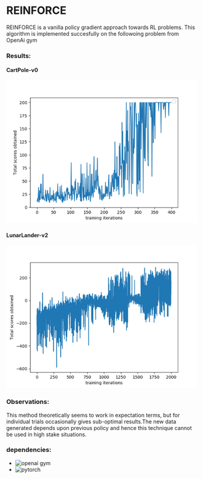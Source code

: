 
# REINFORCE

REINFORCE is a vanilla policy gradient approach towards RL problems. This algorithm is implemented succesfully on the followoing problem from OpenAi gym

### Results:

#### CartPole-v0

![](./images/Figure_1.png)

#### LunarLander-v2

![](./images/LunarLander(v2).png)

### Observations:
This method theoretically seems to work in expectation terms, but for individual trials occasionally gives sub-optimal results.The new data generated depends upon previous policy and hence this technique cannot be used in high stake situations.

### dependencies:

* ![openai gym](https://gym.openai.com/)           
* ![pytorch](https://pytorch.org/)

